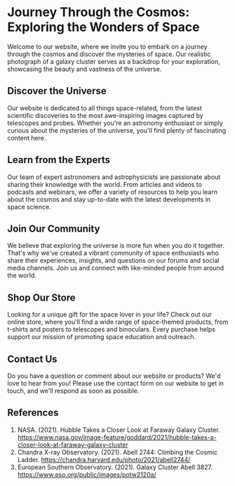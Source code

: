 <!--font:Roboto-->

# Journey Through the Cosmos: Exploring the Wonders of Space

Welcome to our website, where we invite you to embark on a journey through the cosmos and discover the mysteries of space. Our realistic photograph of a galaxy cluster serves as a backdrop for your exploration, showcasing the beauty and vastness of the universe.

## Discover the Universe

Our website is dedicated to all things space-related, from the latest scientific discoveries to the most awe-inspiring images captured by telescopes and probes. Whether you're an astronomy enthusiast or simply curious about the mysteries of the universe, you'll find plenty of fascinating content here.

## Learn from the Experts

Our team of expert astronomers and astrophysicists are passionate about sharing their knowledge with the world. From articles and videos to podcasts and webinars, we offer a variety of resources to help you learn about the cosmos and stay up-to-date with the latest developments in space science.

## Join Our Community

We believe that exploring the universe is more fun when you do it together. That's why we've created a vibrant community of space enthusiasts who share their experiences, insights, and questions on our forums and social media channels. Join us and connect with like-minded people from around the world.

## Shop Our Store

Looking for a unique gift for the space lover in your life? Check out our online store, where you'll find a wide range of space-themed products, from t-shirts and posters to telescopes and binoculars. Every purchase helps support our mission of promoting space education and outreach.

## Contact Us

Do you have a question or comment about our website or products? We'd love to hear from you! Please use the contact form on our website to get in touch, and we'll respond as soon as possible.

## References

1. NASA. (2021). Hubble Takes a Closer Look at Faraway Galaxy Cluster. https://www.nasa.gov/image-feature/goddard/2021/hubble-takes-a-closer-look-at-faraway-galaxy-cluster
2. Chandra X-ray Observatory. (2021). Abell 2744: Climbing the Cosmic Ladder. https://chandra.harvard.edu/photo/2021/abell2744/
3. European Southern Observatory. (2021). Galaxy Cluster Abell 3827. https://www.eso.org/public/images/potw2120a/

<!--

Write me content for website with wallpaper which alt text is:

"A realistic photograph of a galaxy cluster, with bright colors and intricate details that showcase the vastness of the universe."

The name/title of the page should not be 1:1 copy of the alt text but rather a real content of the website which is using this wallpaper.

- Use markdown format 
- Start with heading
- Heading should be short and concise
- The content should look like a real website 
- The website should not be about the wallpaper, wallpaper is just a related background
- Heading should be contain work "wallpaper" or "background"
- Include real sections like references, contact, user stories, etc. use things relevant to the page purpose.
- Feel free to use structure like headings, bullets, numbering, blockquotes, paragraphs, horizontal lines, etc.
- You can use formatting like bold or _italic_
- You can include UTF-8 emojis
- Links should be only #hash anchors (and you can refer to the document itself)
- Do not include images


---


# Explore the Wonders of the Universe with Our Galaxy Cluster Wallpaper

Welcome to our website, where we celebrate the beauty and mystery of the cosmos. Our galaxy cluster wallpaper sets the tone for a journey through the stars, inviting you to contemplate the vastness of space and the wonders it holds.

## Discover Our Universe

Our website is dedicated to all things space-related, from the latest scientific discoveries to the most awe-inspiring images captured by telescopes and probes. Whether you're an astronomy enthusiast or simply curious about the mysteries of the universe, you'll find plenty of fascinating content here.

## Learn from the Experts

Our team of expert astronomers and astrophysicists are passionate about sharing their knowledge with the world. From articles and videos to podcasts and webinars, we offer a variety of resources to help you learn about the cosmos and stay up-to-date with the latest developments in space science.

## Join Our Community

We believe that exploring the universe is more fun when you do it together. That's why we've created a vibrant community of space enthusiasts who share their experiences, insights, and questions on our forums and social media channels. Join us and connect with like-minded people from around the world.

## Shop Our Store

Looking for a unique gift for the space lover in your life? Check out our online store, where you'll find a wide range of space-themed products, from t-shirts and posters to telescopes and binoculars. Every purchase helps support our mission of promoting space education and outreach.

## Contact Us

Do you have a question or comment about our website or products? We'd love to hear from you! Please use the contact form on our website to get in touch, and we'll respond as soon as possible.

## References

1. NASA. (2021). Hubble Takes a Closer Look at Faraway Galaxy Cluster. https://www.nasa.gov/image-feature/goddard/2021/hubble-takes-a-closer-look-at-faraway-galaxy-cluster
2. Chandra X-ray Observatory. (2021). Abell 2744: Climbing the Cosmic Ladder. https://chandra.harvard.edu/photo/2021/abell2744/
3. European Southern Observatory. (2021). Galaxy Cluster Abell 3827. https://www.eso.org/public/images/potw2120a/


---


Heading should not include word "wallpaper". The website should not be about the wallpaper itself, wallpaper is just a related background, rewrite whole content.


---


# Journey Through the Cosmos: Exploring the Wonders of Space

Welcome to our website, where we invite you to embark on a journey through the cosmos and discover the mysteries of space. Our realistic photograph of a galaxy cluster serves as a backdrop for your exploration, showcasing the beauty and vastness of the universe.

## Discover the Universe

Our website is dedicated to all things space-related, from the latest scientific discoveries to the most awe-inspiring images captured by telescopes and probes. Whether you're an astronomy enthusiast or simply curious about the mysteries of the universe, you'll find plenty of fascinating content here.

## Learn from the Experts

Our team of expert astronomers and astrophysicists are passionate about sharing their knowledge with the world. From articles and videos to podcasts and webinars, we offer a variety of resources to help you learn about the cosmos and stay up-to-date with the latest developments in space science.

## Join Our Community

We believe that exploring the universe is more fun when you do it together. That's why we've created a vibrant community of space enthusiasts who share their experiences, insights, and questions on our forums and social media channels. Join us and connect with like-minded people from around the world.

## Shop Our Store

Looking for a unique gift for the space lover in your life? Check out our online store, where you'll find a wide range of space-themed products, from t-shirts and posters to telescopes and binoculars. Every purchase helps support our mission of promoting space education and outreach.

## Contact Us

Do you have a question or comment about our website or products? We'd love to hear from you! Please use the contact form on our website to get in touch, and we'll respond as soon as possible.

## References

1. NASA. (2021). Hubble Takes a Closer Look at Faraway Galaxy Cluster. https://www.nasa.gov/image-feature/goddard/2021/hubble-takes-a-closer-look-at-faraway-galaxy-cluster
2. Chandra X-ray Observatory. (2021). Abell 2744: Climbing the Cosmic Ladder. https://chandra.harvard.edu/photo/2021/abell2744/
3. European Southern Observatory. (2021). Galaxy Cluster Abell 3827. https://www.eso.org/public/images/potw2120a/

-->
